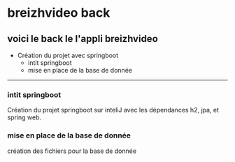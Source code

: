 # breizhvideo back

## voici le back le l'appli breizhvideo

* Création du projet avec springboot
    * intit springboot
    * mise en place de la base de donnée


-----------------------------


### intit springboot
 
Création du projet springboot sur inteliJ avec les dépendances h2, jpa, et spring web.

### mise en place de la base de donnée

création des fichiers pour la base de donnée 